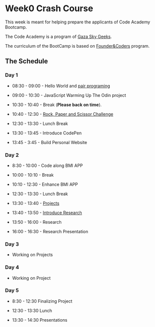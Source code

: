 # Week0 Crash Course

This week is meant for helping prepare the applicants of Code Academy Bootcamp.

The Code Academy is a program of [Gaza Sky Geeks](www.gazaskygeeks.com).

The curriculum of the BootCamp is based on
[Founder&Coders](wwww.foundersandcoders.com) program.

## The Schedule

### Day 1

* 08:30 - 09:00 - Hello World and
  [pair programing](https://github.com/foundersandcoders/master-reference/blob/master/coursebook/week-1/pair-programming.md)

* 09:00 - 10:30 - JavaScript Warming Up The Odin project

* 10:30 - 10:40 - Break (**Please back on time**).

* 10:40 - 12:30 - [Rock, Paper and Scissor Challenge](./rock-paper-scissor.md)

- 12:30 - 13:30 - Lunch Break

- 13:30 - 13:45 - Introduce CodePen

- 13:45 - 3:45 - Build Personal Website

### Day 2

* 8:30 - 10:00 - Code along BMI APP

* 10:00 - 10:10 - Break

* 10:10 - 12:30 - Enhance BMI APP

* 12:30 - 13:30 - Lunch Break

- 13:30 - 13:40 - [Projects](./projects.md)

- 13:40 - 13:50 - [Introduce Research](./research.md)

- 13:50 - 16:00 - Research

- 16:00 - 16:30 - Research Presentation

### Day 3

- Working on Projects

### Day 4

- Working on Project

### Day 5

- 8:30 - 12:30 Finalizing Project

- 12:30 - 13:30 Lunch

- 13:30 - 14:30 Presentations
